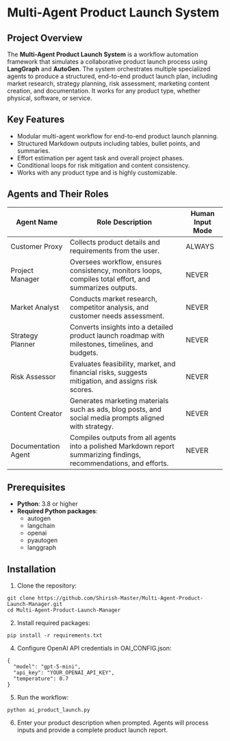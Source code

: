 # Multi-Agent Product Launch System

## Project Overview
The **Multi-Agent Product Launch System** is a workflow automation framework that simulates a collaborative product launch process using **LangGraph** and **AutoGen**. The system orchestrates multiple specialized agents to produce a structured, end-to-end product launch plan, including market research, strategy planning, risk assessment, marketing content creation, and documentation. It works for any product type, whether physical, software, or service.

## Key Features
- Modular multi-agent workflow for end-to-end product launch planning.
- Structured Markdown outputs including tables, bullet points, and summaries.
- Effort estimation per agent task and overall project phases.
- Conditional loops for risk mitigation and content consistency.
- Works with any product type and is highly customizable.

## Agents and Their Roles

| Agent Name          | Role Description                                                                                                   | Human Input Mode |
|--------------------|-------------------------------------------------------------------------------------------------------------------|----------------|
| Customer Proxy      | Collects product details and requirements from the user.                                                           | ALWAYS         |
| Project Manager     | Oversees workflow, ensures consistency, monitors loops, compiles total effort, and summarizes outputs.           | NEVER          |
| Market Analyst      | Conducts market research, competitor analysis, and customer needs assessment.                                     | NEVER          |
| Strategy Planner    | Converts insights into a detailed product launch roadmap with milestones, timelines, and budgets.                | NEVER          |
| Risk Assessor       | Evaluates feasibility, market, and financial risks, suggests mitigation, and assigns risk scores.               | NEVER          |
| Content Creator     | Generates marketing materials such as ads, blog posts, and social media prompts aligned with strategy.           | NEVER          |
| Documentation Agent | Compiles outputs from all agents into a polished Markdown report summarizing findings, recommendations, and efforts. | NEVER          |

## Prerequisites
- **Python**: 3.8 or higher
- **Required Python packages**:
  - autogen
  - langchain
  - openai
  - pyautogen
  - langgraph

## Installation
1. Clone the repository:
```
git clone https://github.com/Shirish-Master/Multi-Agent-Product-Launch-Manager.git
cd Multi-Agent-Product-Launch-Manager
```
2. Install required packages:
```
pip install -r requirements.txt
```
4. Configure OpenAI API credentials in OAI_CONFIG.json:
```
{
  "model": "gpt-5-mini",
  "api_key": "YOUR_OPENAI_API_KEY",
  "temperature": 0.7
}
```
5. Run the workflow:
```
python ai_product_launch.py
```
6. Enter your product description when prompted. Agents will process inputs and provide a complete product launch report.
